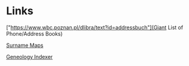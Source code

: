 # Links

["https://www.wbc.poznan.pl/dlibra/text?id=addressbuch"](Giant List of Phone/Address Books)

[Surname Maps](https://www.familysearch.org/en/wiki/Surname_Distribution_Maps)

[Geneology Indexer](https://genealogyindexer.org/)
